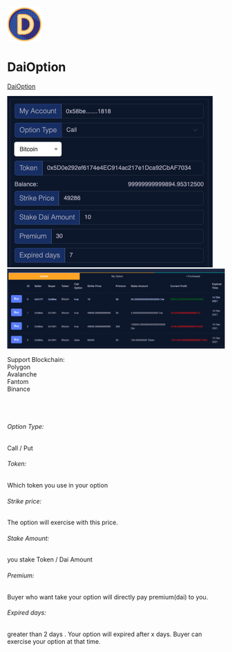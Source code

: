 <img width="80" height="80" src="https://github.com/AlgoNetwork/DaiOption/blob/main/logo.png?raw=true">  

# DaiOption


<a href="https://algonetwork.github.io/daioption/">DaiOption </a>

<img src="https://github.com/AlgoNetwork/DaiOption/blob/main/s1.png?raw=true">  
<img src="https://github.com/AlgoNetwork/DaiOption/blob/main/s2.png?raw=true">  

Support Blockchain:<br>
Polygon<br>
Avalanche<br>
Fantom<br>
Binance<br>
<br><br><br>
###### Option Type:
Call / Put <br>
###### Token:
Which token you use in your option<br>
###### Strike price:
The option will exercise with this price.<br>
###### Stake Amount:
you stake Token / Dai Amount<br>
###### Premium:
Buyer who want take your option will directly pay premium(dai) to you.<br>
###### Expired days:
greater than 2 days . Your option will expired after x days. Buyer can exercise your option at that time.<br>
